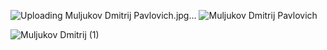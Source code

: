 ![Uploading Muljukov Dmitrij Pavlovich.jpg…]()
![Muljukov Dmitrij Pavlovich](https://github.com/Dimonstratos/LatestWork/assets/130654761/6dd9f66c-b223-4f24-8344-6528c580fab3)


![Muljukov Dmitrij (1)](https://github.com/Dimonstratos/LatestWork/assets/130654761/9ac9434b-8522-47d3-90b7-7ee49d69dde8)
